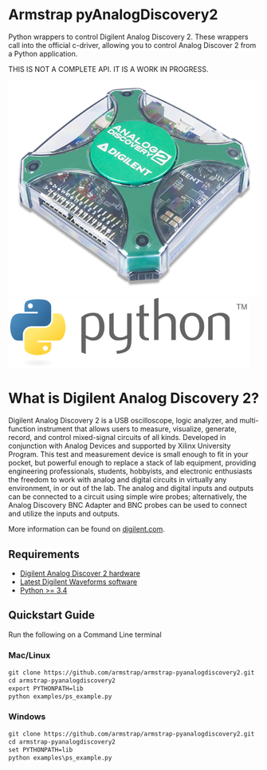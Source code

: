 # Armstrap pyAnalogDiscovery2
Python wrappers to control Digilent Analog Discovery 2.  These wrappers call into the official c-driver, allowing you to control Analog Discover 2 from a Python application.

THIS IS NOT A COMPLETE API.  IT IS A WORK IN PROGRESS.

![AnalogDiscovery2](https://github.com/armstrap/armstrap-pyanalogdiscovery2/raw/master/images/digilent-analog-discovery-2.png)
![Python](https://github.com/armstrap/armstrap-pyanalogdiscovery2/raw/master/images/python-logo-and-wordmark.png)

# What is Digilent Analog Discovery 2?

Digilent Analog Discovery 2 is a USB oscilloscope, logic analyzer, and multi-function instrument that allows users to measure, visualize, generate, record, and control mixed-signal circuits of all kinds. Developed in conjunction with Analog Devices and supported by Xilinx University Program. This test and measurement device is small enough to fit in your pocket, but powerful enough to replace a stack of lab equipment, providing engineering professionals, students, hobbyists, and electronic enthusiasts the freedom to work with analog and digital circuits in virtually any environment, in or out of the lab. The analog and digital inputs and outputs can be connected to a circuit using simple wire probes; alternatively, the Analog Discovery BNC Adapter and BNC probes can be used to connect and utilize the inputs and outputs.

More information can be found on [digilent.com](https://store.digilentinc.com).

## Requirements
* [Digilent Analog Discover 2 hardware](https://store.digilentinc.com/analog-discovery-2-100msps-usb-oscilloscope-logic-analyzer-and-variable-power-supply/)
* [Latest Digilent Waveforms software](https://reference.digilentinc.com/reference/software/waveforms/waveforms-3/previous-versions)
* [Python >= 3.4](https://www.python.org/downloads/)

## Quickstart Guide

Run the following on a Command Line terminal

### Mac/Linux
```
git clone https://github.com/armstrap/armstrap-pyanalogdiscovery2.git
cd armstrap-pyanalogdiscovery2
export PYTHONPATH=lib
python examples/ps_example.py
```

### Windows
```
git clone https://github.com/armstrap/armstrap-pyanalogdiscovery2.git
cd armstrap-pyanalogdiscovery2
set PYTHONPATH=lib
python examples\ps_example.py
```
